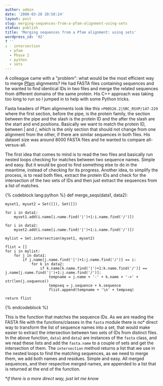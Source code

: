 ```yaml
---
author: admin
date: '2008-03-28 20:58:24'
layout: post
slug: merging-sequences-from-a-pfam-alignment-using-sets
status: publish
title: 'Merging sequences from a Pfam alignment: using sets'
wordpress_id: '92'
? ''
: - intersection
  - pfam
  - Phase 2
  - python
  - sets
---
```


A colleague came with a "problem": what would be the most efficient way
to merge [Pfam](http://pfam.sanger.ac.uk/) alignments? He had FASTA
files containing sequences and he wanted to find identical IDs in two
files and merge the related sequences from different domains of the same
protein. His C++ approach was taking too long to run so I jumped in to
help with some Python tricks. 

Fasta headers of Pfam alignments look like
this `>P00526.2|SRC_RSVP/147-229` where the first section, before the
pipe, is the protein family, the section between the pipe and the slash
is the protein ID and the after the slash are the start and end
positions. Basically we want to match the protein ID, between | and /,
which is the only section that should not change from one alignment from
the other, if there are similar sequences in both files. His dataset
size was around 8000 FASTA files and he wanted to compare
all-versus-all. 

The first idea that comes to mind is to read the two
files and basically run nested loops checking for matches between two
sequence names. Simple and easy. But it would be good to find something
else to do in the meantime, instead of checking for its progress.
Another idea, to simplify the process, is to read both files, extract
the protein IDs and check for the intersection of the two sets of IDs
and then just extract the sequences from a list of matches. 

{% codeblock lang:python %}
def merge_seqs(data1, data2):
 
    myset1, myset2 = Set([]), Set([])
 
    for i in data1:
        myset1.add(i.name[i.name.find('|')+1:i.name.find('/')])
 
    for i in data2:
        myset2.add(i.name[i.name.find('|')+1:i.name.find('/')])
 
    mylist = Set.intersection(myset1, myset2)
 
    flist = []
    for i in mylist:
        for j in data1:
            if j.name[j.name.find('|')+1:j.name.find('/')] == i:
                for k in data2:
                    if k.name[k.name.find('|')+1:k.name.find('/')] == j.name[j.name.find('|')+1:j.name.find('/')]:
                        tempname = j.name + '-' + k.name + '->' + str(len(j.sequence))
                        tempseq = j.sequence + k.sequence
                        flist.append(tempname + '\n' + tempseq)
 
    return flist

{% endcodeblock %}

This
is the function that matches the sequence IDs. As we are reading the
FASTA file with the functions/classes in the `fasta` module there is
no\* direct way to transform the list of sequence names into a set, that
would make easier to extract the intersection between two sets of IDs
from distinct files. In the above function, `data1` and `data2` are
instances of the `fasta` class, and we read these lists and add the
`fasta.name` to a couple of sets and get the intersection of them. The
`intersection` method returns a list that we use in the nested loops to
find the matching sequences, as we need to merge them, we add both names
and residues. Simple and easy. All merged sequences, and their
respective merged names, are appended to a list that is returned at the
end of the function. 

\**if there is a more direct way, just let me know*
